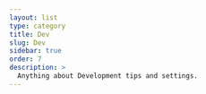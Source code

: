 ```yaml
---
layout: list
type: category
title: Dev
slug: Dev
sidebar: true
order: 7
description: >
  Anything about Development tips and settings.
---
```

